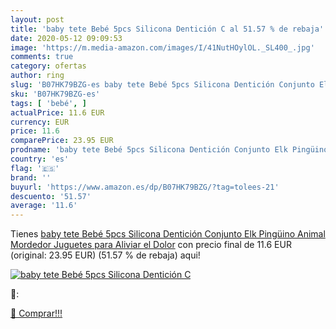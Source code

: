 ```yaml
---
layout: post
title: 'baby tete Bebé 5pcs Silicona Dentición C al 51.57 % de rebaja'
date: 2020-05-12 09:09:53
image: 'https://m.media-amazon.com/images/I/41NutHOylOL._SL400_.jpg'
comments: true
category: ofertas
author: ring
slug: 'B07HK79BZG-es baby tete Bebé 5pcs Silicona Dentición Conjunto Elk...'
sku: 'B07HK79BZG-es'
tags: [ 'bebé', ]
actualPrice: 11.6 EUR
currency: EUR
price: 11.6
comparePrice: 23.95 EUR
prodname: 'baby tete Bebé 5pcs Silicona Dentición Conjunto Elk Pingüino Animal Mordedor Juguetes para Aliviar el Dolor'
country: 'es'
flag: '🇪🇸'
brand: ''
buyurl: 'https://www.amazon.es/dp/B07HK79BZG/?tag=tolees-21'
descuento: '51.57'
average: '11.6'
---
```


Tienes [baby tete Bebé 5pcs Silicona Dentición Conjunto Elk Pingüino Animal Mordedor Juguetes para Aliviar el Dolor](https://www.amazon.es/dp/B07HK79BZG/?tag=tolees-21) con precio final de  11.6 EUR (original: 23.95 EUR) (51.57 %  de rebaja) aqui!

[![baby tete Bebé 5pcs Silicona Dentición C](https://m.media-amazon.com/images/I/41NutHOylOL._SL400_.jpg)](https://www.amazon.es/dp/B07HK79BZG/?tag=tolees-21)

🔎:


[🛒 Comprar!!!](https://www.amazon.es/dp/B07HK79BZG/?tag=tolees-21)
